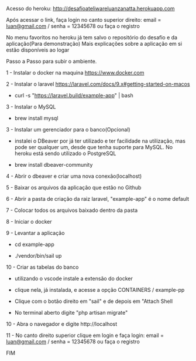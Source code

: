 Acesso do heroku: http://desafioateliwareluanzanatta.herokuapp.com

Após acessar o link, faça login no canto superior direito: 
email = luan@gmail.com / senha = 12345678 ou faça o registro

No menu favoritos no heroku já tem salvo o repositório do desafio e da aplicação(Para demonstração)
Mais explicações sobre a aplicação em si estão disponíveis ao logar 



Passo a Passo para subir o ambiente.


1 - Instalar o docker na maquina
https://www.docker.com

2 - Instalar o laravel
https://laravel.com/docs/9.x#getting-started-on-macos

- curl -s "https://laravel.build/example-app" | bash

3 - Instalar o MySQL

- brew install mysql 

3 - Instalar um gerenciador para o banco(Opcional)

- instalei o DBeaver por já ter utilizado e ter facilidade na utilização, mas pode ser qualquer um, desde que tenha suporte para MySQL.
No heroku está sendo utilizado o PostgreSQL

- brew install dbeaver-community

4 - Abrir o dbeaver e criar uma nova conexão(localhost) 

5 - Baixar os arquivos da aplicação que estão no Github 

6 - Abrir a pasta de criação da raiz laravel, "example-app" é o nome default

7 - Colocar todos os arquivos baixado dentro da pasta

8 - Iniciar o docker

9 - Levantar a aplicação 

- cd example-app
 
- ./vendor/bin/sail up

10 - Criar as tabelas do banco 

- utilizando o vscode instale a extensão do docker

- clique nela, já instalada, e acesse a opção CONTAINERS / example-pp

- Clique com o botão direito em "sail" e de depois em "Attach Shell

- No terminal aberto digite "php artisan migrate"

10 - Abra o navegador e digite http://localhost

11 - No canto direito superior clique em login e faça login: email = luan@gmail.com / senha = 12345678 ou faça o registro

FIM
